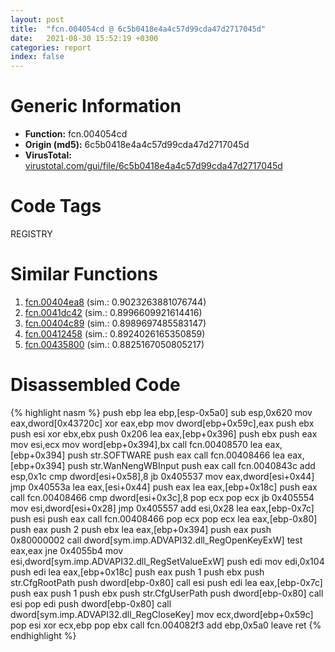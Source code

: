 ```yaml
---
layout: post
title:  "fcn.004054cd @ 6c5b0418e4a4c57d99cda47d2717045d"
date:   2021-08-30 15:52:19 +0300
categories: report
index: false
---
```


# Generic Information
- **Function:** fcn.004054cd
- **Origin (md5):** 6c5b0418e4a4c57d99cda47d2717045d
- **VirusTotal:** [virustotal.com/gui/file/6c5b0418e4a4c57d99cda47d2717045d][virustotal_ref]

# Code Tags
<span class="tag" id="REGISTRY">REGISTRY</span>


# Similar Functions

1. [fcn.00404ea8][similar_1_ref] (sim.: 0.9023263881076744)
2. [fcn.0041dc42][similar_2_ref] (sim.: 0.8996609921614416)
3. [fcn.00404c89][similar_3_ref] (sim.: 0.8989697485583147)
4. [fcn.00412458][similar_4_ref] (sim.: 0.8924026165350859)
5. [fcn.00435800][similar_5_ref] (sim.: 0.8825167050805217)


# Disassembled Code

{% highlight nasm %}
push ebp
lea ebp,[esp-0x5a0]
sub esp,0x620
mov eax,dword[0x43720c]
xor eax,ebp
mov dword[ebp+0x59c],eax
push ebx
push esi
xor ebx,ebx
push 0x206
lea eax,[ebp+0x396]
push ebx
push eax
mov esi,ecx
mov word[ebp+0x394],bx
call fcn.00408570
lea eax,[ebp+0x394]
push str.SOFTWARE
push eax
call fcn.00408466
lea eax,[ebp+0x394]
push str.WanNengWBInput
push eax
call fcn.0040843c
add esp,0x1c
cmp dword[esi+0x58],8
jb 0x405537
mov eax,dword[esi+0x44]
jmp 0x40553a
lea eax,[esi+0x44]
push eax
lea eax,[ebp+0x18c]
push eax
call fcn.00408466
cmp dword[esi+0x3c],8
pop ecx
pop ecx
jb 0x405554
mov esi,dword[esi+0x28]
jmp 0x405557
add esi,0x28
lea eax,[ebp-0x7c]
push esi
push eax
call fcn.00408466
pop ecx
pop ecx
lea eax,[ebp-0x80]
push eax
push 2
push ebx
lea eax,[ebp+0x394]
push eax
push 0x80000002
call dword[sym.imp.ADVAPI32.dll_RegOpenKeyExW]
test eax,eax
jne 0x4055b4
mov esi,dword[sym.imp.ADVAPI32.dll_RegSetValueExW]
push edi
mov edi,0x104
push edi
lea eax,[ebp+0x18c]
push eax
push 1
push ebx
push str.CfgRootPath
push dword[ebp-0x80]
call esi
push edi
lea eax,[ebp-0x7c]
push eax
push 1
push ebx
push str.CfgUserPath
push dword[ebp-0x80]
call esi
pop edi
push dword[ebp-0x80]
call dword[sym.imp.ADVAPI32.dll_RegCloseKey]
mov ecx,dword[ebp+0x59c]
pop esi
xor ecx,ebp
pop ebx
call fcn.004082f3
add ebp,0x5a0
leave
ret
{% endhighlight %}


[similar_1_ref]: /report/fcn.00404ea8@6c5b0418e4a4c57d99cda47d2717045d
[similar_2_ref]: /report/fcn.0041dc42@1123b7aa5760238fe93045e585b8234c
[similar_3_ref]: /report/fcn.00404c89@6c5b0418e4a4c57d99cda47d2717045d
[similar_4_ref]: /report/fcn.00412458@59aef7c08025d70f84c85db2092fc99e
[similar_5_ref]: /report/fcn.00435800@44e1ffcf4e71f4505c09d520fd75f1e4
[virustotal_ref]: https://www.virustotal.com/gui/file/6c5b0418e4a4c57d99cda47d2717045d